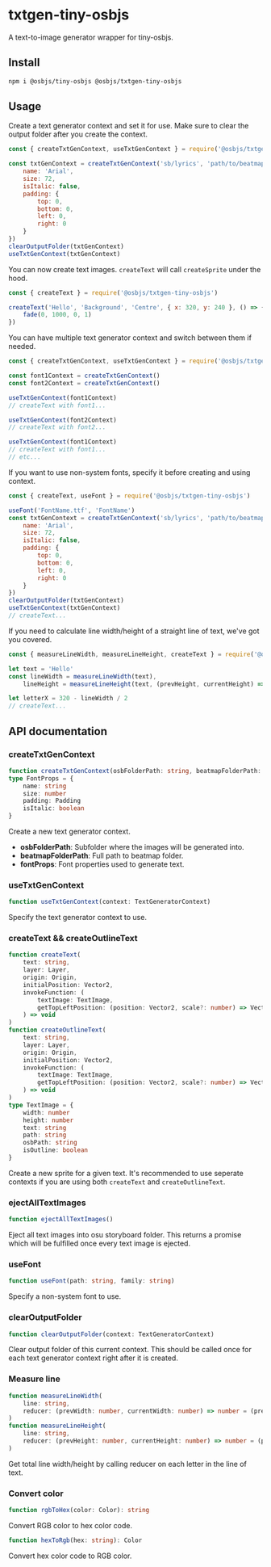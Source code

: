 # txtgen-tiny-osbjs
A text-to-image generator wrapper for tiny-osbjs.

## Install
```bash
npm i @osbjs/tiny-osbjs @osbjs/txtgen-tiny-osbjs
```

## Usage
Create a text generator context and set it for use. Make sure to clear the output folder after you create the context.
```js
const { createTxtGenContext, useTxtGenContext } = require('@osbjs/txtgen-tiny-osbjs')

const txtGenContext = createTxtGenContext('sb/lyrics', 'path/to/beatmap/folder', {
	name: 'Arial',
	size: 72,
	isItalic: false,
	padding: {
		top: 0,
		bottom: 0,
		left: 0,
		right: 0
	}
})
clearOutputFolder(txtGenContext)
useTxtGenContext(txtGenContext)
```


You can now create text images. `createText` will call `createSprite` under the hood.
```js
const { createText } = require('@osbjs/txtgen-tiny-osbjs')

createText('Hello', 'Background', 'Centre', { x: 320, y: 240 }, () => {
	fade(0, 1000, 0, 1)
})
```

You can have multiple text generator context and switch between them if needed.
```ts
const { createTxtGenContext, useTxtGenContext } = require('@osbjs/txtgen-tiny-osbjs')

const font1Context = createTxtGenContext()
const font2Context = createTxtGenContext()

useTxtGenContext(font1Context)
// createText with font1...

useTxtGenContext(font2Context)
// createText with font2...

useTxtGenContext(font1Context)
// createText with font1...
// etc...
```

If you want to use non-system fonts, specify it before creating and using context.
```js
const { createText, useFont } = require('@osbjs/txtgen-tiny-osbjs')

useFont('FontName.ttf', 'FontName')
const txtGenContext = createTxtGenContext('sb/lyrics', 'path/to/beatmap/folder', {
	name: 'Arial',
	size: 72,
	isItalic: false,
	padding: {
		top: 0,
		bottom: 0,
		left: 0,
		right: 0
	}
})
clearOutputFolder(txtGenContext)
useTxtGenContext(txtGenContext)
// createText...
```

If you need to calculate line width/height of a straight line of text, we've got you covered.
```js
const { measureLineWidth, measureLineHeight, createText } = require('@osbjs/txtgen-tiny-osbjs')

let text = 'Hello'
const lineWidth = measureLineWidth(text),
	lineHeight = measureLineHeight(text, (prevHeight, currentHeight) => Math.max(prevHeight, currentHeight))

let letterX = 320 - lineWidth / 2
// createText...
```

## API documentation
### createTxtGenContext
```ts
function createTxtGenContext(osbFolderPath: string, beatmapFolderPath: string, fontProps: FontProps): TextGeneratorContext
type FontProps = {
	name: string
	size: number
	padding: Padding
	isItalic: boolean
}
```
Create a new text generator context.
* **osbFolderPath**: Subfolder where the images will be generated into.
* **beatmapFolderPath**: Full path to beatmap folder.
* **fontProps**: Font properties used to generate text.

### useTxtGenContext
```ts
function useTxtGenContext(context: TextGeneratorContext)
```
Specify the text generator context to use.

### createText && createOutlineText
```ts
function createText(
	text: string, 
	layer: Layer, 
	origin: Origin, 
	initialPosition: Vector2, 
	invokeFunction: (
		textImage: TextImage, 
		getTopLeftPosition: (position: Vector2, scale?: number) => Vector2
	) => void
)
function createOutlineText(
	text: string,
	layer: Layer,
	origin: Origin,
	initialPosition: Vector2,
	invokeFunction: (
		textImage: TextImage, 
		getTopLeftPosition: (position: Vector2, scale?: number) => Vector2
	) => void
)
type TextImage = {
	width: number
	height: number
	text: string
	path: string
	osbPath: string
	isOutline: boolean
}
```
Create a new sprite for a given text. It's recommended to use seperate contexts if you are using both `createText` and `createOutlineText`.

### ejectAllTextImages
```ts
function ejectAllTextImages()
```
Eject all text images into osu storyboard folder. This returns a promise which will be fulfilled once every text image is ejected.

### useFont
```ts
function useFont(path: string, family: string)
```
Specify a non-system font to use.

### clearOutputFolder
```ts
function clearOutputFolder(context: TextGeneratorContext)
```
Clear output folder of this current context. This should be called once for each text generator context right after it is created.

### Measure line
```ts
function measureLineWidth(
	line: string,
	reducer: (prevWidth: number, currentWidth: number) => number = (prevWidth, currentWidth) => prevWidth + currentWidth
)
function measureLineHeight(
	line: string,
	reducer: (prevHeight: number, currentHeight: number) => number = (prevHeight, currentHeight) => prevHeight + currentHeight
)
```
Get total line width/height by calling reducer on each letter in the line of text.

### Convert color
```ts
function rgbToHex(color: Color): string 
```
Convert RGB color to hex color code.

```ts
function hexToRgb(hex: string): Color
```
Convert hex color code to RGB color.

